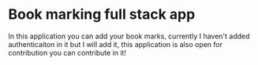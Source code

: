 # Book marking full stack app

In this application you can add your book marks, currently I haven't added authenticaiton in it but I will add it, this application is also open for contribution you can contribute in it!
